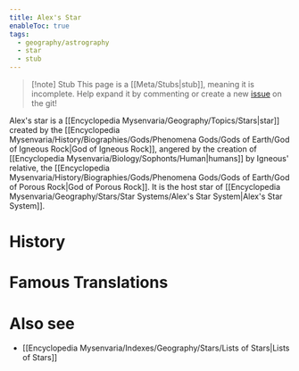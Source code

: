 ```yaml
---
title: Alex's Star
enableToc: true
tags:
  - geography/astrography
  - star
  - stub
---
```


> [!note] Stub
> This page is a [[Meta/Stubs|stub]], meaning it is incomplete. Help expand it by commenting or create a new [issue](https://github.com/RagtimeGal/quartz--encyclopedia-mysenvaria/issues/new/choose) on the git!

Alex's star is a [[Encyclopedia Mysenvaria/Geography/Topics/Stars|star]] created by the [[Encyclopedia Mysenvaria/History/Biographies/Gods/Phenomena Gods/Gods of Earth/God of Igneous Rock|God of Igneous Rock]], angered by the creation of [[Encyclopedia Mysenvaria/Biology/Sophonts/Human|humans]] by Igneous' relative, the [[Encyclopedia Mysenvaria/History/Biographies/Gods/Phenomena Gods/Gods of Earth/God of Porous Rock|God of Porous Rock]]. It is the host star of [[Encyclopedia Mysenvaria/Geography/Stars/Star Systems/Alex's Star System|Alex's Star System]].
# History

# Famous Translations

# Also see
- [[Encyclopedia Mysenvaria/Indexes/Geography/Stars/Lists of Stars|Lists of Stars]]

